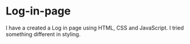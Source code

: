 # Log-in-page
I have a created a Log in page using HTML, CSS and JavaScript. I tried something different in styling.  
